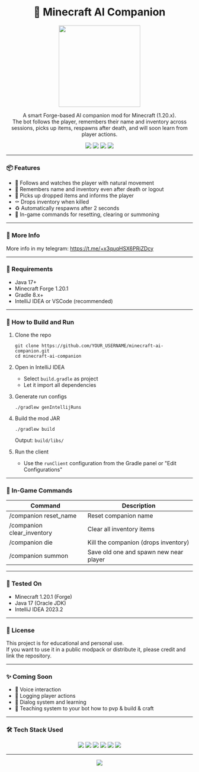 <h1 align="center">🧠 Minecraft AI Companion</h1>

<p align="center">
  <img src="https://media4.giphy.com/media/v1.Y2lkPTc5MGI3NjExc245Z2c3NmR4dTY4amI0enFsaHJwazdzMjE4aGtrdnVkMnV0MThjZCZlcD12MV9pbnRlcm5hbF9naWZfYnlfaWQmY3Q9cw/I5k4ixA8x9jjS40QVx/giphy.gif" width="220" />
</p>

<p align="center">
  A smart Forge-based AI companion mod for Minecraft (1.20.x).<br>
  The bot follows the player, remembers their name and inventory across sessions, picks up items, respawns after death, and will soon learn from player actions.
</p>

<p align="center">
  <img src="https://img.shields.io/badge/status-under%20active%20development-orange?style=for-the-badge" />
  <img src="https://img.shields.io/github/stars/Yameteshka/ai-minecraft-companion?style=for-the-badge" />
  <img src="https://img.shields.io/github/issues/Yameteshka/ai-minecraft-companion?style=for-the-badge" />
  <img src="https://img.shields.io/github/license/Yameteshka/ai-minecraft-companion?style=for-the-badge" />
</p>

---

### 📦 Features

- 👤 Follows and watches the player with natural movement  
- 🧠 Remembers name and inventory even after death or logout  
- 🎒 Picks up dropped items and informs the player  
- ⚰️ Drops inventory when killed  
- ♻️ Automatically respawns after 2 seconds  
- 🔧 In-game commands for resetting, clearing or summoning

---

### 💬 More Info

More info in my telegram: https://t.me/+x3quqHSX6PRjZDcy

---

### 📁 Requirements

- Java 17+  
- Minecraft Forge 1.20.1  
- Gradle 8.x+  
- IntelliJ IDEA or VSCode (recommended)

---

### 🚀 How to Build and Run

1. Clone the repo
   ```
   git clone https://github.com/YOUR_USERNAME/minecraft-ai-companion.git
   cd minecraft-ai-companion
   ```

2. Open in IntelliJ IDEA  
   - Select `build.gradle` as project  
   - Let it import all dependencies

3. Generate run configs
   ```
   ./gradlew genIntellijRuns
   ```

4. Build the mod JAR
   ```
   ./gradlew build
   ```
   Output: `build/libs/`

5. Run the client  
   - Use the `runClient` configuration from the Gradle panel or "Edit Configurations"

---

### 🔧 In-Game Commands

| Command                    | Description                              |
|---------------------------|------------------------------------------|
| /companion reset_name     | Reset companion name                     |
| /companion clear_inventory| Clear all inventory items                |
| /companion die            | Kill the companion (drops inventory)     |
| /companion summon         | Save old one and spawn new near player   |

---

### 🧪 Tested On

- Minecraft 1.20.1 (Forge)  
- Java 17 (Oracle JDK)  
- IntelliJ IDEA 2023.2

---

### 📘 License

This project is for educational and personal use.  
If you want to use it in a public modpack or distribute it, please credit and link the repository.

---

### ✨ Coming Soon

- 🎤 Voice interaction  
- 📜 Logging player actions  
- 💬 Dialog system and learning  
- 🧱 Teaching system to your bot how to pvp & build & craft

---

### 🛠 Tech Stack Used

<p align="center">
  <img src="https://img.shields.io/badge/Java-ED8B00?style=for-the-badge&logo=openjdk&logoColor=white" />
  <img src="https://img.shields.io/badge/Forge-303030?style=for-the-badge&logo=gradle&logoColor=white" />
  <img src="https://img.shields.io/badge/Minecraft-62b47a?style=for-the-badge&logo=minecraft&logoColor=white" />
  <img src="https://img.shields.io/badge/Gradle-02303A?style=for-the-badge&logo=gradle&logoColor=white" />
  <img src="https://img.shields.io/badge/IntelliJ%20IDEA-000000?style=for-the-badge&logo=intellijidea&logoColor=white" />
  <img src="https://img.shields.io/badge/VS%20Code-007ACC?style=for-the-badge&logo=visualstudiocode&logoColor=white" />
</p>

---

<p align="center">
  <img src="https://capsule-render.vercel.app/api?type=waving&color=gradient&height=100&section=footer"/>
</p>
